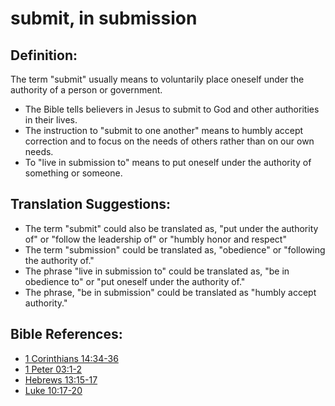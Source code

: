# submit, in submission #

## Definition: ##

The term "submit" usually means to voluntarily place oneself under the authority of a person or government.

* The Bible tells believers in Jesus to submit to God and other authorities in their lives.
* The instruction to "submit to one another" means to humbly accept correction and to focus on the needs of others rather than on our own needs.
* To "live in submission to" means to put oneself under the authority of something or someone.

## Translation Suggestions: ##

* The term "submit" could also be translated as, "put under the authority of" or "follow the leadership of" or "humbly honor and respect"
* The term "submission" could be translated as, "obedience" or "following the authority of."
* The phrase "live in submission to" could be translated as, "be in obedience to" or "put oneself under the authority of."
* The phrase, "be in submission" could be translated as "humbly accept authority."



## Bible References: ##

* [1 Corinthians 14:34-36](en/tn/1co/help/14/34)
* [1 Peter 03:1-2](en/tn/1pe/help/03/01)
* [Hebrews 13:15-17](en/tn/heb/help/13/15)
* [Luke 10:17-20](en/tn/luk/help/10/17)